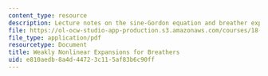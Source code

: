 ```yaml
---
content_type: resource
description: Lecture notes on the sine-Gordon equation and breather expansion.
file: https://ol-ocw-studio-app-production.s3.amazonaws.com/courses/18-306-advanced-partial-differential-equations-with-applications-fall-2009/e810aedb8a4d44723c115af83b6c90ff_MIT18_306f09_lec28_Breathers.pdf
file_type: application/pdf
resourcetype: Document
title: Weakly Nonlinear Expansions for Breathers
uid: e810aedb-8a4d-4472-3c11-5af83b6c90ff
---
```

